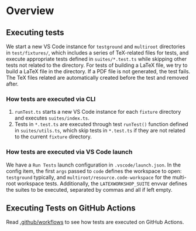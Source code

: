 # Overview

## Executing tests

We start a new VS Code instance for `testground` and `multiroot` directories in `test/fixtures/`, which includes a series of TeX-related files for tests, and execute appropriate tests defined in `suites/*.test.ts` while skipping other tests not related to the directory.
For tests of building a LaTeX file, we try to build a LaTeX file in the directory.
If a PDF file is not generated, the test fails.
The TeX files related are automatically created before the test and removed after.

### How tests are executed via CLI

1. `runTest.ts` starts a new VS Code instance for each `fixture` directory and executes `suites/index.ts`.
2. Tests in `*.test.ts` are executed through test `runTest()` function defined in `suites/utils.ts`, which skip tests in `*.test.ts` if they are not related to the current `fixture` directory.

### How tests are executed via VS Code launch

We have a `Run Tests` launch configuration in `.vscode/launch.json`.
In the config item, the first `args` passed to `code` defines the workspace to open: `testground` typically, and `multiroot/resource.code-workspace` for the multi-root workspace tests.
Additionally, the `LATEXWORKSHOP_SUITE` envvar defines the suites to be executed, separated by commas and all if left empty.


## Executing Tests on GitHub Actions

Read [.github/workflows](https://github.com/James-Yu/LaTeX-Workshop/tree/master/.github/workflows) to see how tests are executed on GitHub Actions.

